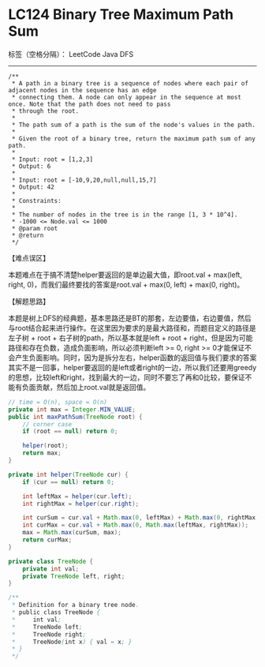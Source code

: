 # LC124 Binary Tree Maximum Path Sum

标签（空格分隔）： LeetCode Java DFS

---
    /**
     * A path in a binary tree is a sequence of nodes where each pair of adjacent nodes in the sequence has an edge
     * connecting them. A node can only appear in the sequence at most once. Note that the path does not need to pass
     * through the root.
     *
     * The path sum of a path is the sum of the node's values in the path.
     *
     * Given the root of a binary tree, return the maximum path sum of any path.
     *
     * Input: root = [1,2,3]
     * Output: 6
     *
     * Input: root = [-10,9,20,null,null,15,7]
     * Output: 42
     *
     * Constraints:
     *
     * The number of nodes in the tree is in the range [1, 3 * 10^4].
     * -1000 <= Node.val <= 1000
     * @param root
     * @return
     */

【难点误区】

本题难点在于搞不清楚helper要返回的是单边最大值，即root.val + max(left, right, 0)，而我们最终要找的答案是root.val + max(0, left) + max(0, right)。

【解题思路】

本题是树上DFS的经典题，基本思路还是BT的那套，左边要值，右边要值，然后与root结合起来进行操作。在这里因为要求的是最大路径和，而题目定义的路径是左子树 + root + 右子树的path，所以基本就是left + root + right，但是因为可能路径和存在负数，造成负面影响，所以必须判断left >= 0, right >= 0才能保证不会产生负面影响。同时，因为是拆分左右，helper函数的返回值与我们要求的答案其实不是一回事，helper要返回的是left或者right的一边，所以我们还要用greedy的思想，比较left和right，找到最大的一边，同时不要忘了再和0比较，要保证不能有负面贡献，然后加上root.val就是返回值。



```java     
// time = O(n), space = O(n)
private int max = Integer.MIN_VALUE;
public int maxPathSum(TreeNode root) {
    // corner case
    if (root == null) return 0;

    helper(root);
    return max;
}

private int helper(TreeNode cur) {
    if (cur == null) return 0;

    int leftMax = helper(cur.left);
    int rightMax = helper(cur.right);

    int curSum = cur.val + Math.max(0, leftMax) + Math.max(0, rightMax);
    int curMax = cur.val + Math.max(0, Math.max(leftMax, rightMax));
    max = Math.max(curSum, max);
    return curMax;
}

private class TreeNode {
    private int val;
    private TreeNode left, right;
}

/**
 * Definition for a binary tree node.
 * public class TreeNode {
 *     int val;
 *     TreeNode left;
 *     TreeNode right;
 *     TreeNode(int x) { val = x; }
 * }
 */
```
